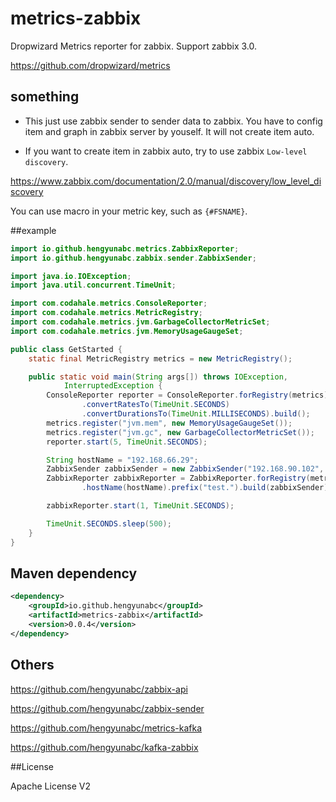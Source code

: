 # metrics-zabbix
Dropwizard Metrics reporter for zabbix. Support zabbix 3.0.

https://github.com/dropwizard/metrics

## something

* This just use zabbix sender to sender data to zabbix. You have to config item and graph in zabbix server by youself.
It will not create item auto.

* If you want to create item in zabbix auto, try to use zabbix `Low-level discovery`.

https://www.zabbix.com/documentation/2.0/manual/discovery/low_level_discovery

You can use macro in your metric key, such as `{#FSNAME}`.

##example
```java
import io.github.hengyunabc.metrics.ZabbixReporter;
import io.github.hengyunabc.zabbix.sender.ZabbixSender;

import java.io.IOException;
import java.util.concurrent.TimeUnit;

import com.codahale.metrics.ConsoleReporter;
import com.codahale.metrics.MetricRegistry;
import com.codahale.metrics.jvm.GarbageCollectorMetricSet;
import com.codahale.metrics.jvm.MemoryUsageGaugeSet;

public class GetStarted {
	static final MetricRegistry metrics = new MetricRegistry();

	public static void main(String args[]) throws IOException,
			InterruptedException {
		ConsoleReporter reporter = ConsoleReporter.forRegistry(metrics)
				.convertRatesTo(TimeUnit.SECONDS)
				.convertDurationsTo(TimeUnit.MILLISECONDS).build();
		metrics.register("jvm.mem", new MemoryUsageGaugeSet());
		metrics.register("jvm.gc", new GarbageCollectorMetricSet());
		reporter.start(5, TimeUnit.SECONDS);

		String hostName = "192.168.66.29";
		ZabbixSender zabbixSender = new ZabbixSender("192.168.90.102", 10051);
		ZabbixReporter zabbixReporter = ZabbixReporter.forRegistry(metrics)
				.hostName(hostName).prefix("test.").build(zabbixSender);

		zabbixReporter.start(1, TimeUnit.SECONDS);

		TimeUnit.SECONDS.sleep(500);
	}
}
```

## Maven dependency

```xml
<dependency>
    <groupId>io.github.hengyunabc</groupId>
    <artifactId>metrics-zabbix</artifactId>
    <version>0.0.4</version>
</dependency>
```

## Others

https://github.com/hengyunabc/zabbix-api

https://github.com/hengyunabc/zabbix-sender

https://github.com/hengyunabc/metrics-kafka

https://github.com/hengyunabc/kafka-zabbix

##License

Apache License V2
